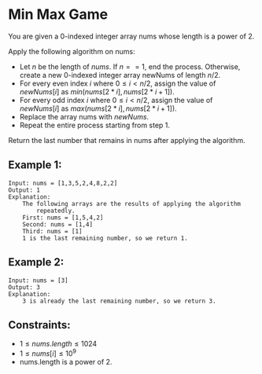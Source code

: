 # Min Max Game

You are given a 0-indexed integer array nums whose length is a power of 2.

Apply the following algorithm on nums:

* Let $n$ be the length of $nums$. If $n == 1$, end the process. Otherwise,  
create a new 0-indexed integer array newNums of length $n / 2$.
* For every even index $i$ where $0 \le i < n / 2$, assign the value of  
$newNums[i]$ as $min(nums[2 * i], nums[2 * i + 1])$.
* For every odd index $i$ where $0 \le i < n / 2$, assign the value of  
$newNums[i]$ as $max(nums[2 * i], nums[2 * i + 1])$.
* Replace the array nums with $newNums$.
* Repeat the entire process starting from step 1.

Return the last number that remains in nums after applying the algorithm.

 

## Example 1:

    Input: nums = [1,3,5,2,4,8,2,2]
    Output: 1
    Explanation: 
        The following arrays are the results of applying the algorithm  
            repeatedly.
        First: nums = [1,5,4,2]
        Second: nums = [1,4]
        Third: nums = [1]
        1 is the last remaining number, so we return 1.

## Example 2:

    Input: nums = [3]
    Output: 3
    Explanation: 
        3 is already the last remaining number, so we return 3.
        
        
        
## Constraints:

* $1 \le nums.length \le 1024$
* $1 \le nums[i] \le 10^9$
* nums.length is a power of 2.

